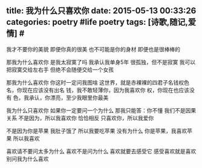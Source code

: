 title: 我为什么只喜欢你
date: 2015-05-13 00:33:26
categories: poetry #life poetry
tags: [诗歌,随记,爱情]  # <!--more-->
---

我才不要你的美貌
即便你真的很美
也不可能是你的身材
即便也是很棒棒的


那我为什么喜欢你
是我太寂寞了吗
我承认我单身5年
很孤独，但不是寂寞
我可以把寂寞交给左右手
但绝不会随便交给一个女孩

<!--more-->

那我为什么喜欢你
你这时一定问我图啥
这世界，就是赤裸裸的四君子名钱权色
名，你现在应该没有出名
钱，我不敢轻薄你，因为我喜欢你
权，你现在也应该没有
色，我承认，你漂亮，至少我眼里你最美


我为什么只喜欢你
如果你一定要问一个为什么
那我只能答：你不懂
我们不是因果关系
不是因为，所以我喜欢你
恰恰相反
只喜欢你，所以我爱你


不是因为你是苹果
我肚子饿了
所以我要吃苹果
没有为什么
你是苹果，我喜欢苹果
所以我喜欢


喜欢请不要问太多为什么
喜欢不是问为什么
喜欢就要去感受它
感受喜欢就是喜欢
别问我为什么喜欢



